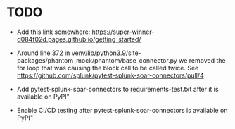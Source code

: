 # TODO
- Add this link somewhere:
    https://super-winner-d084f02d.pages.github.io/getting_started/

- Around line 372 in venv/lib/python3.9/site-packages/phantom_mock/phantom/base_connector.py
we removed the for loop that was causing the block call to be called twice. See https://github.com/splunk/pytest-splunk-soar-connectors/pull/4
- Add pytest-splunk-soar-connectors to requirements-test.txt after it is available on PyPI"
- Enable CI/CD testing after pytest-splunk-soar-connectors is available on PyPI"
